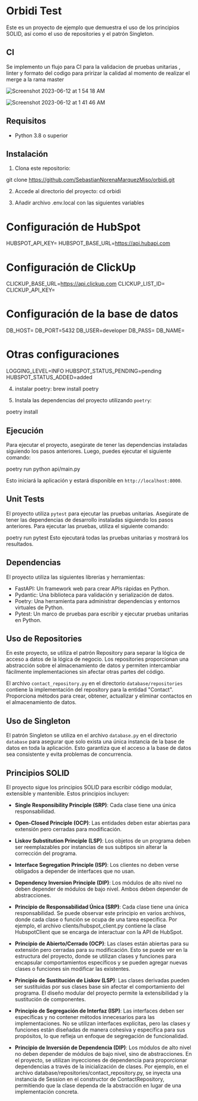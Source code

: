 
# Orbidi Test

Este es un proyecto de ejemplo que demuestra el uso de los principios SOLID, así como el uso de repositories y el patrón Singleton.

## CI
Se implemento un flujo para CI para la validacion de pruebas unitarias , linter y formato del codigo para pririzar la calidad al momento de realizar el merge a la rama master

![Screenshot 2023-06-12 at 1 54 18 AM](https://github.com/SebastianNorenaMarquezMiso/orbidi/assets/78800255/490975a0-4ab9-4df2-b61f-eb78c6c46129)


![Screenshot 2023-06-12 at 1 41 46 AM](https://github.com/SebastianNorenaMarquezMiso/orbidi/assets/78800255/a3b9ebaf-a45d-4936-96fd-d30ed61c0ca3)

## Requisitos

- Python 3.8 o superior

## Instalación

1. Clona este repositorio:

git clone https://github.com/SebastianNorenaMarquezMiso/orbidi.git

2. Accede al directorio del proyecto:
cd orbidi

3. Añadir archivo .env.local con las siguientes variables
  # Configuración de HubSpot
  HUBSPOT_API_KEY=
  HUBSPOT_BASE_URL=https://api.hubapi.com

  # Configuración de ClickUp
  CLICKUP_BASE_URL=https://api.clickup.com
  CLICKUP_LIST_ID=
  CLICKUP_API_KEY=

  # Configuración de la base de datos
  DB_HOST=
  DB_PORT=5432
  DB_USER=developer
  DB_PASS=
  DB_NAME=

  # Otras configuraciones
  LOGGING_LEVEL=INFO
  HUBSPOT_STATUS_PENDING=pending
  HUBSPOT_STATUS_ADDED=added

4. instalar poetry:
brew install poetry

5. Instala las dependencias del proyecto utilizando `poetry`:

poetry install

## Ejecución

Para ejecutar el proyecto, asegúrate de tener las dependencias instaladas siguiendo los pasos anteriores. Luego, puedes ejecutar el siguiente comando:



poetry run python api/main.py

Esto iniciará la aplicación y estará disponible en `http://localhost:8000`.

## Unit Tests

El proyecto utiliza `pytest` para ejecutar las pruebas unitarias. Asegúrate de tener las dependencias de desarrollo instaladas siguiendo los pasos anteriores. Para ejecutar las pruebas, utiliza el siguiente comando:


poetry run pytest
Esto ejecutará todas las pruebas unitarias y mostrará los resultados.

## Dependencias

El proyecto utiliza las siguientes librerías y herramientas:

- FastAPI: Un framework web para crear APIs rápidas en Python.
- Pydantic: Una biblioteca para validación y serialización de datos.
- Poetry: Una herramienta para administrar dependencias y entornos virtuales de Python.
- Pytest: Un marco de pruebas para escribir y ejecutar pruebas unitarias en Python.

## Uso de Repositories

En este proyecto, se utiliza el patrón Repository para separar la lógica de acceso a datos de la lógica de negocio. Los repositories proporcionan una abstracción sobre el almacenamiento de datos y permiten intercambiar fácilmente implementaciones sin afectar otras partes del código.

El archivo `contact_repository.py` en el directorio `database/repositories` contiene la implementación del repository para la entidad "Contact". Proporciona métodos para crear, obtener, actualizar y eliminar contactos en el almacenamiento de datos.
## Uso de Singleton

El patrón Singleton se utiliza en el archivo `database.py` en el directorio `database` para asegurar que solo exista una única instancia de la base de datos en toda la aplicación. Esto garantiza que el acceso a la base de datos sea consistente y evita problemas de concurrencia.

## Principios SOLID

El proyecto sigue los principios SOLID para escribir código modular, extensible y mantenible. Estos principios incluyen:

- **Single Responsibility Principle (SRP)**: Cada clase tiene una única responsabilidad.
- **Open-Closed Principle (OCP)**: Las entidades deben estar abiertas para extensión pero cerradas para modificación.
- **Liskov Substitution Principle (LSP)**: Los objetos de un programa deben ser reemplazables por instancias de sus subtipos sin alterar la corrección del programa.
- **Interface Segregation Principle (ISP)**: Los clientes no deben verse obligados a depender de interfaces que no usan.
- **Dependency Inversion Principle (DIP)**: Los módulos de alto nivel no deben depender de módulos de bajo nivel. Ambos deben depender de abstracciones.

- **Principio de Responsabilidad Única (SRP)**: Cada clase tiene una única responsabilidad. Se puede observar este principio en varios archivos, donde cada clase o función se ocupa de una tarea específica. Por ejemplo, el archivo clients/hubspot_client.py contiene la clase HubspotClient que se encarga de interactuar con la API de HubSpot.

- **Principio de Abierto/Cerrado (OCP)**: Las clases están abiertas para su extensión pero cerradas para su modificación. Esto se puede ver en la estructura del proyecto, donde se utilizan clases y funciones para encapsular comportamientos específicos y se pueden agregar nuevas clases o funciones sin modificar las existentes.

- **Principio de Sustitución de Liskov (LSP)**: Las clases derivadas pueden ser sustituidas por sus clases base sin afectar el comportamiento del programa. El diseño modular del proyecto permite la extensibilidad y la sustitución de componentes.

- **Principio de Segregación de Interfaz (ISP)**: Las interfaces deben ser específicas y no contener métodos innecesarios para las implementaciones. No se utilizan interfaces explícitas, pero las clases y funciones están diseñadas de manera cohesiva y específica para sus propósitos, lo que refleja un enfoque de segregación de funcionalidad.

- **Principio de Inversión de Dependencia (DIP)**: Los módulos de alto nivel no deben depender de módulos de bajo nivel, sino de abstracciones. En el proyecto, se utilizan inyecciones de dependencia para proporcionar dependencias a través de la inicialización de clases. Por ejemplo, en el archivo database/repositories/contact_repository.py, se inyecta una instancia de Session en el constructor de ContactRepository, permitiendo que la clase dependa de la abstracción en lugar de una implementación concreta.
